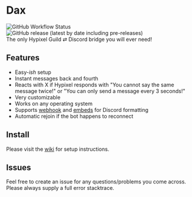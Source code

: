 # Dax
![GitHub Workflow Status](https://img.shields.io/github/workflow/status/Loudbooks/Dax/Java%20CI%20with%20Maven?style=flat-square) ![GitHub release (latest by date including pre-releases)](https://img.shields.io/github/v/release/Loudbooks/Dax?include_prereleases&style=flat-square)<br/>
The only Hypixel Guild ⇄ Discord bridge you will ever need!

## Features
- Easy-*ish* setup
- Instant messages back and fourth
- Reacts with X if Hypixel responds with "You cannot say the same message twice!" or "You can only send a message every 3 seconds!"
- Very customizable
- Works on any operating system
- Supports [webhook](https://imgur.com/a/ArPXuRj) and [embeds](https://imgur.com/a/tYgDdPY) for Discord formatting
- Automatic rejoin if the bot happens to reconnect



## Install

Please visit the [wiki](https://github.com/Loudbooks/Dax/wiki) for setup instructions.

## Issues

Feel free to create an issue for any questions/problems you come across. Please always supply a full error stacktrace.
